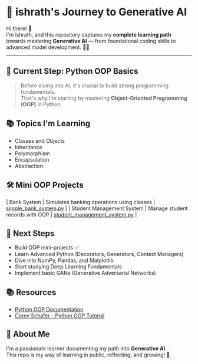 
# 🚀 ishrath's Journey to Generative AI

Hi there! 👋  
I'm ishrath, and this repository captures my **complete learning path** towards mastering **Generative AI** — from foundational coding skills to advanced model development. 🧠✨

---

## 🌱 Current Step: Python OOP Basics
> Before diving into AI, it's crucial to build strong programming fundamentals.  
That's why I'm starting by mastering **Object-Oriented Programming (OOP)** in Python.



## 📚 Topics I'm Learning
- Classes and Objects
- Inheritance
- Polymorphism
- Encapsulation
- Abstraction

  

## 🛠️ Mini OOP Projects

| Bank System | Simulates banking operations using classes | [simple_bank_system.py](./projects/simple_bank_system.py) |
| Student Management System | Manage student records with OOP | [student_management_system.py](./projects/student_management_system.py) |



## 🚀 Next Steps
- Build OOP mini-projects ✅
- Learn Advanced Python (Decorators, Generators, Context Managers)
- Dive into NumPy, Pandas, and Matplotlib
- Start studying Deep Learning Fundamentals
- Implement basic GANs (Generative Adversarial Networks)



## 📚 Resources
- [Python OOP Documentation](https://docs.python.org/3/tutorial/classes.html)
- [Corey Schafer - Python OOP Tutorial](https://www.youtube.com/watch?v=JeznW_7DlB0)



## 🌟 About Me
I'm a passionate learner documenting my path into **Generative AI**.  
This repo is my way of learning in public, reflecting, and growing! 🚀


